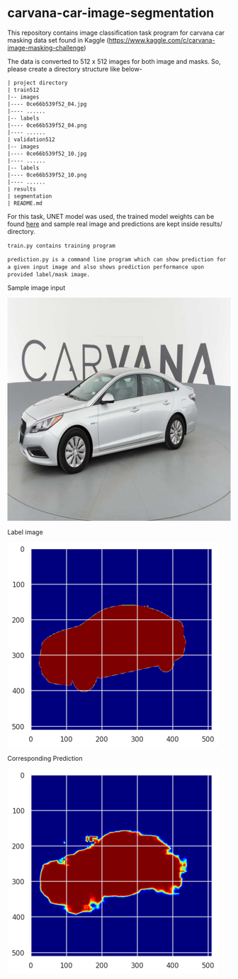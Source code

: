# carvana-car-image-segmentation

This repository contains image classification task program for carvana car masking data set found in Kaggle (https://www.kaggle.com/c/carvana-image-masking-challenge)

The data is converted to 512 x 512 images for both image and masks. So, please create a directory structure like below-

```
| project directory
| train512
|-- images
|---- 0ce66b539f52_04.jpg
|---- ......
|-- labels
|---- 0ce66b539f52_04.png
|---- ......
| validation512
|-- images
|---- 0ce66b539f52_10.jpg
|---- ......
|-- labels
|---- 0ce66b539f52_10.png
|---- ......
| results
| segmentation
| README.md
```

For this task, UNET model was used, the trained model weights can be found [here](https://drive.google.com/file/d/1g5vvm3c0Amqzic0LP5mRXzBSIftLYXFU/view?usp=sharing) and sample real image and predictions are kept inside results/ directory.

`train.py contains training program`

`prediction.py is a command line program which can show prediction for a given input image and also shows prediction performance upon provided label/mask image.`


Sample image input

![](results/0ce66b539f52_04.jpg)

Label image

![](results/label.png)

Corresponding Prediction

![](results/prediction.png)

